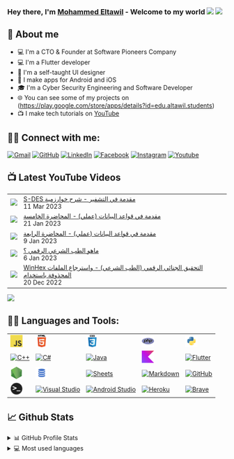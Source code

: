 <h3>Hey there, I'm <a href="https://www.youtube.com/watch?v=TbqGwSxWgys">Mohammed Eltawil</a> - Welcome to my world <img src="https://media.giphy.com/media/hvRJCLFzcasrR4ia7z/giphy.gif" width="28"> <img src="https://emojis.slackmojis.com/emojis/images/1531849430/4246/blob-sunglasses.gif?1531849430" width="28"/></h3>


## 📖 About me

* 💻 I'm a CTO & Founder at Software Pioneers Company
* 💻 I'm a Flutter developer
* 🎨 I'm a self-taught UI designer
* 📱 I make apps for Android and iOS
* 🎓 I'm a Cyber Security Engineering and Software Developer
* 🌐 You can see some of my projects on (https://play.google.com/store/apps/details?id=edu.altawil.students)
* 📺 I make tech tutorials on [YouTube](https://www.youtube.com/@Eng_Mohammed/featured)

## 🙋‍♂️ Connect with me:
<p>
	<a href="mailto:mhmdaltaweil@gmail.com"><img src="https://img.icons8.com/bubbles/50/000000/gmail.png" alt="Gmail"/></a>
	<a href="https://github.com/moaltawil"><img src="https://img.icons8.com/bubbles/50/000000/github.png" alt="GitHub"/></a>
	<a href="https://www.linkedin.com/in/mohameltawil/"><img src="https://img.icons8.com/bubbles/50/000000/linkedin.png" alt="LinkedIn"/></a>
	<a href=""><img src="https://img.icons8.com/bubbles/50/000000/facebook-new.png" alt="Facebook"/></a>
	<a href="https://www.instagram.com/mohammed_eltawil/"><img src="https://img.icons8.com/bubbles/50/000000/instagram.png" alt="Instagram"/></a>
	<a href="https://www.youtube.com/channel/UCf2edv2lcxKk-zuUDKV-N8A"><img src="https://img.icons8.com/bubbles/50/000000/youtube.png" alt="Youtube"/></a>
	
</p>

## 📺 Latest YouTube Videos

<table>
  <tbody>
<!-- YOUTUBE:START --><tr><td><a href="https://www.youtube.com/watch?v=3oB5uDih-WM&t=609s"><img width="140px" src="https://github.com/moaltawil/Dart-Course/assets/110051364/35b5b1fe-6131-4966-a1e2-86f4a7d9b3f0"></a></td>
<td><a href="https://youtu.be/3oB5uDih-WM">S-DES مقدمة في التشفير - شرح خوارزمية</a><br/>11 Mar 2023</td></tr>
<tr><td><a href="https://www.youtube.com/watch?v=iCEOvUfHKH0&t=58s"><img width="140px" src="https://i9.ytimg.com/vi/iCEOvUfHKH0/mqdefault.jpg?v=63cc50f8&sqp=CPCfkqQG&rs=AOn4CLCWrEzeiD4O3mSuxpyt36dEAjkVAQ"></a></td>
<td><a href="https://www.youtube.com/watch?v=iCEOvUfHKH0&t=58s">مقدمة في قواعد البيانات (عملي) - المحاضرة الخامسة</a><br/>21 Jan 2023</td></tr>
<tr><td><a href="https://www.youtube.com/watch?v=YKE8rq_j-X8&t=27s"><img width="140px" src="https://i9.ytimg.com/vi_webp/YKE8rq_j-X8/mqdefault.webp?v=63bc3bc7&sqp=CJyikqQG&rs=AOn4CLBUBwv9TnE46PrH2Th96pS5MActKw"></a></td>
<td><a href="https://www.youtube.com/watch?v=YKE8rq_j-X8&t=27s">مقدمة في قواعد البيانات (عملي) - المحاضرة الرابعة
</a><br/>9 Jan 2023</td></tr>
<tr><td><a href="https://www.youtube.com/watch?v=zrNLuESc3wM&t=5s"><img width="140px" src="https://i9.ytimg.com/vi/zrNLuESc3wM/mqdefault.jpg?v=63b73b05&sqp=CJyikqQG&rs=AOn4CLCbjh27M0uWaRz80zIhrBuTZUC5rA"></a></td>
<td><a href="https://www.youtube.com/watch?v=zrNLuESc3wM&t=5s">ماهو الطب الشرعي الرقمي ؟
</a><br/>6 Jan 2023</td></tr>
<tr><td><a href="https://www.youtube.com/watch?v=Yage-f4BsV8&t=12s"><img width="140px" src="https://i9.ytimg.com/vi/Yage-f4BsV8/mqdefault.jpg?v=63a1c062&sqp=CJyikqQG&rs=AOn4CLAUwTqnUAwcjX-sRKee7ZkpSZh5RA"></a></td>
<td><a href="https://www.youtube.com/watch?v=Yage-f4BsV8&t=12s">WinHex التحقيق الجنائي الرقمي (الطب الشرعي) - واسترجاع الملفات المحذوفة باستخدام
</a><br/>20 Dec 2022</td></tr>
<!-- YOUTUBE:END -->
</tbody>
  </table>

[<img src="https://img.shields.io/badge/-Subscribe-red?style=for-the-badge&logo=youtube&logoColor=white"/>](https://www.youtube.com/channel/UCf2edv2lcxKk-zuUDKV-N8A)

## 👨‍💻 Languages and Tools:

<table>
    <tbody>
        <tr>
            <td><a href="#"><img alt="JavaScript" title="JavaScript" height="28px"
                        src="https://raw.githubusercontent.com/github/explore/80688e429a7d4ef2fca1e82350fe8e3517d3494d/topics/javascript/javascript.png" /></a>
            </td>
            <td><a href="#"><img alt="HTML5" title="HTML5" height="28px"
                        src="https://raw.githubusercontent.com/github/explore/80688e429a7d4ef2fca1e82350fe8e3517d3494d/topics/html/html.png" /></a>
            </td>
            <td><a href="#"><img alt="CSS3" title="CSS3" height="28px"
                        src="https://raw.githubusercontent.com/github/explore/80688e429a7d4ef2fca1e82350fe8e3517d3494d/topics/css/css.png" /></a>
            </td>
            <td><a href="#"><img alt="PHP" title="PHP" height="28px"
                        src="https://raw.githubusercontent.com/github/explore/80688e429a7d4ef2fca1e82350fe8e3517d3494d/topics/php/php.png" /></a>
            </td>
            <td><a href="#"><img alt="Python" title="Python" height="28px"
                        src="https://raw.githubusercontent.com/github/explore/80688e429a7d4ef2fca1e82350fe8e3517d3494d/topics/python/python.png" /></a>
            </td>
        </tr>
        <tr>
            <td><a href="#"><img alt="C++" title="C++" height="28px"
                        src="https://img.icons8.com/color/48/000000/c-plus-plus-logo.png" /></a></td>
            <td><a href="#"><img alt="C#" title="C#" height="28px"
                        src="https://img.icons8.com/color/48/000000/c-sharp-logo.png" /></a></td>
            <td><a href="#"><img alt="Java" title="Java" height="28px"
                        src="https://img.icons8.com/color/48/000000/java-coffee-cup-logo.png" /></a></td>
            <td><a href="#"><img alt="Kotlin" title="Kotlin" height="28px"
                        src="https://raw.githubusercontent.com/github/explore/80688e429a7d4ef2fca1e82350fe8e3517d3494d/topics/kotlin/kotlin.png" /></a>
            </td>
            <td><a href="#"><img alt="Flutter" title="Flutter" height="28px"
                        src="https://img.icons8.com/color/48/000000/flutter.png" /></a></td>
        </tr>
        <tr>
            <td><a href="#"><img alt="NodeJS" title="NodeJS" height="28px"
                        src="https://raw.githubusercontent.com/github/explore/80688e429a7d4ef2fca1e82350fe8e3517d3494d/topics/nodejs/nodejs.png" /></a>
            </td>
            <td><a href="#"><img alt="SQL" title="SQL" height="28px"
                        src="https://raw.githubusercontent.com/github/explore/80688e429a7d4ef2fca1e82350fe8e3517d3494d/topics/sql/sql.png" /></a>
            </td>
            <td><a href="#"><img alt="Sheets" title="Sheets" height="28px"
                        src="https://img.icons8.com/color/48/000000/google-sheets.png" /></a></td>
            <td><a href="#"><img alt="Markdown" title="Markdown" height="28px"
                        src="https://i.imgur.com/eO5z1xV.png" /></a></td>
            <td><a href="#"><img alt="GitHub" title="GitHub" height="28px"
                        src="https://i.imgur.com/DZgetVv.png" /></a>
            </td>
        </tr>
        <tr>
            <td><a href="#"><img alt="Terminal" title="Terminal" height="28px"
                        src="https://raw.githubusercontent.com/github/explore/80688e429a7d4ef2fca1e82350fe8e3517d3494d/topics/terminal/terminal.png" /></a>
            </td>
            <td><a href="#"><img alt="Visual Studio" title="Visual Studio Code" height="28px"
                        src="https://img.icons8.com/fluent/48/000000/visual-studio-code-2019.png" /></a></td>
            <td><a href="#"><img alt="Android Studio" title="Android Studio" height="28px"
                        src="https://i.imgur.com/6nJGNMN.png" /></a></td>
            <td><a href="#"><img alt="Heroku" title="Heroku" height="28px"
                        src="https://img.icons8.com/color/48/000000/heroku.png" /></a></td>
            <td><a href="https://brave.com/eyl243"><img alt="Brave" title="Brave" height="28px"
                        src="https://i.imgur.com/UfBWFbP.png" /></a></td>
        </tr>
    </tbody>
</table>

<!-- https://github.com/gautamkrishnar/blog-post-workflow -->


<!-- https://github.com/gautamkrishnar/blog-post-workflow -->

## 📈 Github Stats

<!-- https://github.com/anuraghazra/github-readme-stats -->
<details>
  <summary>📊 GitHub Profile Stats</summary>
  <br/>
  <a href="https://github.com/anuraghazra/github-readme-stats"><img alt="DenverCoder1's Github Stats" src="https://github-readme-stats.vercel.app/api?username=moaltawil&show_icons=true&count_private=true&hide=" /></a>
</details>

<details> 
  <summary>💻 Most used languages</summary>
  <br/>
  <a href="https://github.com/anuraghazra/github-readme-stats"><img alt="DenverCoder1's Top Languages" src="https://github-readme-stats.vercel.app/api/top-langs/?username=moaltawil&langs_count=10&layout=compact#" /></a>
  <br/>
  <b>Note:</b> This chart is only a metric of which languages my public code on GitHub consists of and does not reflect my experience or skill level.
</details>

